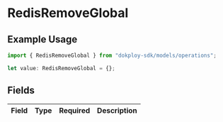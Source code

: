 # RedisRemoveGlobal

## Example Usage

```typescript
import { RedisRemoveGlobal } from "dokploy-sdk/models/operations";

let value: RedisRemoveGlobal = {};
```

## Fields

| Field       | Type        | Required    | Description |
| ----------- | ----------- | ----------- | ----------- |